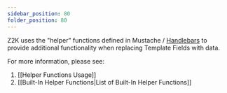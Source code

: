 ```yaml
---
sidebar_position: 80
folder_position: 80
---
```


Z2K uses the "helper" functions defined in Mustache / [Handlebars](https://handlebarsjs.com/guide/expressions.html#helpers) to provide additional functionality when replacing Template Fields with data.

For more information, please see:
1. [[Helper Functions Usage]]
2. [[Built-In Helper Functions|List of Built-In Helper Functions]]
